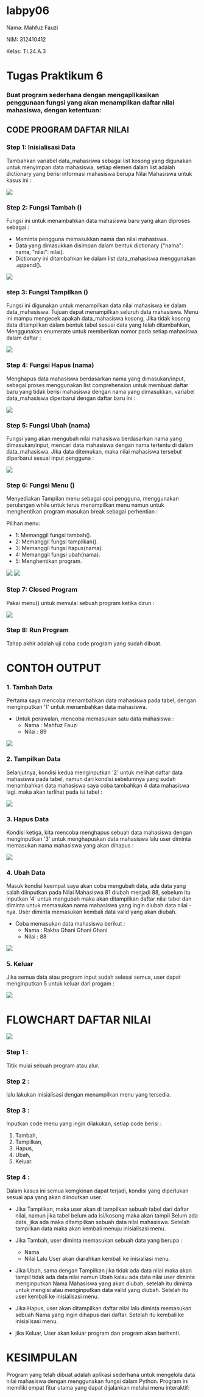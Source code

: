 # labpy06

Nama: Mahfuz Fauzi

NIM: 312410412

Kelas: TI.24.A.3

# Tugas Praktikum 6

### Buat program sederhana dengan mengaplikasikan penggunaan fungsi yang akan menampilkan daftar nilai mahasiswa, dengan ketentuan:
## CODE PROGRAM DAFTAR NILAI

### Step 1: Inisialisasi Data
Tambahkan variabel data_mahasiswa sebagai list kosong yang digunakan untuk menyimpan data mahasiswa, setiap elemen dalam list adalah dictionary yang berisi informasi mahasiswa berupa Nilai Mahasiswa untuk kasus ini :

<img src="https://github.com/Mahfuz311/labpy06/blob/main/labpy06/screenshot/step1.png">

### Step 2: Fungsi Tambah ()
Fungsi ini untuk menambahkan data mahasiswa baru yang akan diproses sebagai :

* Meminta pengguna memasukkan nama dan nilai mahasiswa.
* Data yang dimasukkan disimpan dalam bentuk dictionary {"nama": nama, "nilai": nilai}.
* Dictionary ini ditambahkan ke dalam list data_mahasiswa menggunakan .append().

<img src="https://github.com/Mahfuz311/labpy06/blob/main/labpy06/screenshot/step2.png">

### step 3: Fungsi Tampilkan ()
Fungsi ini digunakan untuk menampilkan data nilai mahasiswa ke dalam data_mahasiswa. Tujuan dapat menampilkan seluruh data mahasiswa. Menu ini mampu mengecek apakah data_mahasiswa kosong, Jika tidak kosong data ditampilkan dalam bentuk tabel sesuai data yang telah ditambahkan, Menggunakan enumerate untuk memberikan nomor pada setiap mahasiswa dalam daftar :

<img src="https://github.com/Mahfuz311/labpy06/blob/main/labpy06/screenshot/step3.png">

### Step 4: Fungsi Hapus (nama)
Menghapus data mahasiswa berdasarkan nama yang dimasukan/input, sebagai proses menggunakan list comprehension untuk membuat daftar baru yang tidak berisi mahasiswa dengan nama yang dimasukkan, variabel data_mahasiswa diperbarui dengan daftar baru ini :

<img src="https://github.com/Mahfuz311/labpy06/blob/main/labpy06/screenshot/step4.png">

### Step 5: Fungsi Ubah (nama)
Fungsi yang akan mengubah nilai mahasiswa berdasarkan nama yang dimasukan/input, mencari data mahasiswa dengan nama tertentu di dalam data_mahasiswa. Jika data ditemukan, maka nilai mahasiswa tersebut diperbarui sesuai input pengguna :

<img src="https://github.com/Mahfuz311/labpy06/blob/main/labpy06/screenshot/step5.png">

### Step 6: Fungsi Menu ()
Menyediakan Tampilan menu sebagai opsi pengguna, menggunakan perulangan while untuk terus menampilkan menu namun untuk menghentikan program masukan break sebagai perhentian :

Pilihan menu:

* 1: Memanggil fungsi tambah().
* 2: Memanggil fungsi tampilkan().
* 3: Memanggil fungsi hapus(nama).
* 4: Memanggil fungsi ubah(nama).
* 5: Menghentikan program.

<img src="https://github.com/Mahfuz311/labpy06/blob/main/labpy06/screenshot/step6.1.png">

<img src="https://github.com/Mahfuz311/labpy06/blob/main/labpy06/screenshot/step6.2.png">

### Step 7: Closed Program
Pakai menu() untuk memulai sebuah program ketika dirun :

<img src="https://github.com/Mahfuz311/labpy06/blob/main/labpy06/screenshot/step7.png">

### Step 8: Run Program
Tahap akhir adalah uji coba code program yang sudah dibuat.

# CONTOH OUTPUT

### 1. Tambah Data
Pertama saya mencoba menambahkan data mahasiswa pada tabel, dengan menginputkan '1' untuk menambahkan data mahasiswa.

* Untuk perawalan, mencoba memasukan satu data mahasiswa :
  * Nama : Mahfuz Fauzi
  * Nilai : 89

<img src="https://github.com/Mahfuz311/labpy06/blob/main/labpy06/screenshot/output%201.png">

### 2. Tampilkan Data
Selanjutnya, kondisi kedua menginputkan '2' untuk melihat daftar data mahasiswa pada tabel, namun dari kondisi sebelumnya yang sudah menambahkan data mahasiswa saya coba tambahkan 4 data mahasiswa lagi. maka akan terlihat pada isi tabel :

<img src="https://github.com/Mahfuz311/labpy06/blob/main/labpy06/screenshot/output%202.0.png">

### 3. Hapus Data
Kondisi ketiga, kita mencoba menghapus sebuah data mahasiswa dengan menginputkan '3' untuk menghapuskan data mahasiswa lalu user diminta memasukan nama mahasiswa yang akan dihapus :

<img src="https://github.com/Mahfuz311/labpy06/blob/main/labpy06/screenshot/output%203.png">

### 4. Ubah Data
Masuk kondisi keempat saya akan coba mengubah data, ada data yang salah diinputkan pada Nilai Mahasiswa 81 diubah menjadi 88, sebelum itu inputkan '4' untuk mengubah maka akan ditampilkan daftar nilai tabel dan diminta untuk memasukan nama mahasiswa yang ingin diubah data nilai -nya. User diminta memasukan kembali data valid yang akan diubah.

* Coba memasukan data mahasiswa berikut :
  * Nama : Rakha Ghani Ghani Ghani
  * Nilai : 88

<img src="https://github.com/Mahfuz311/labpy06/blob/main/labpy06/screenshot/output%204.png">

### 5. Keluar
Jika semua data atau program input sudah selesai semua, user dapat menginputkan 5 untuk keluar dari progam :

<img src="https://github.com/Mahfuz311/labpy06/blob/main/labpy06/screenshot/output%205.png">

# FLOWCHART DAFTAR NILAI

<img src="https://github.com/Mahfuz311/labpy06/blob/main/labpy06/screenshot/flowchart.png">

### Step 1 :
Titik mulai sebuah program atau alur.

### Step 2 :
lalu lakukan inisialisasi dengan menampilkan menu yang tersedia.

### Step 3 :
Inputkan code menu yang ingin dilakukan, setiap code berisi :

1. Tambah,
2. Tampilkan,
3. Hapus,
4. Ubah,
5. Keluar.

### Step 4 :
Dalam kasus ini semua kemgkinan dapat terjadi, kondisi yang diperlukan sesuai apa yang akan diinoutkan user.

* Jika Tampilkan, maka user akan di tampilkan sebuah tabel dari daftar nilai, namun jika tabel belum ada isi/kosong maka akan tampil Belum ada data, jika ada maka ditampilkan sebuah data nilai mahasiswa. Setelah tampilkan data maka akan kembali menuju inisialisasi menu.

* Jika Tambah, user diminta memasukan sebuah data yang berupa :

  * Nama
  * Nilai
Lalu User akan diarahkan kembali ke inisialiasi menu.

* Jika Ubah, sama dengan Tampilkan jika tidak ada data nilai maka akan tampil tidak ada data nilai namun Ubah kalau ada data nilai user diminta menginputkan Nama Mahasiswa yang akan diubah, setelah itu diminta untuk mengisi atau menginputkan data valid yang diubah. Setelah itu user kembali ke inisialisasi menu.

* Jika Hapus, user akan ditampilkan daftar nilai lalu diminta memasukan sebuah Nama yang ingin dihapus dari daftar. Setelah itu kembali ke inisialisasi menu.

* jika Keluar, User akan keluar program dan program akan berhenti.

# KESIMPULAN
Program yang telah dibuat adalah aplikasi sederhana untuk mengelola data nilai mahasiswa dengan menggunakan fungsi dalam Python. Program ini memiliki empat fitur utama yang dapat dijalankan melalui menu interaktif:
